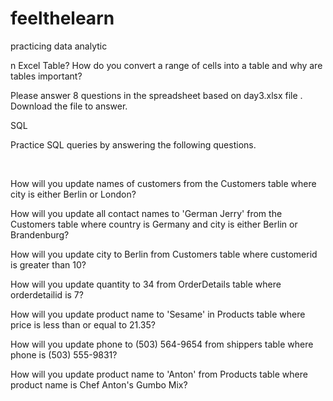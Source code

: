 # feelthelearn
practicing data analytic

n Excel Table? How do you convert a range of cells into a table and why are tables important?

Please answer 8 questions in the spreadsheet based on day3.xlsx file . Download the file to answer.

SQL

Practice SQL queries by answering the following questions.

​

How will you update names of customers from the Customers table where city is either Berlin or London?

How will you update all contact names to 'German Jerry' from the Customers table where country is Germany and city is either Berlin or Brandenburg?

How will you update city to Berlin from Customers table where customerid is greater than 10?

How will you update quantity to 34 from OrderDetails table where orderdetailid is 7?

How will you update product name to 'Sesame' in Products table where price is less than or equal to 21.35?

How will you update phone to (503) 564-9654 from shippers table where phone is (503) 555-9831?

How will you update product name to 'Anton' from Products table where product name is Chef Anton's Gumbo Mix?

